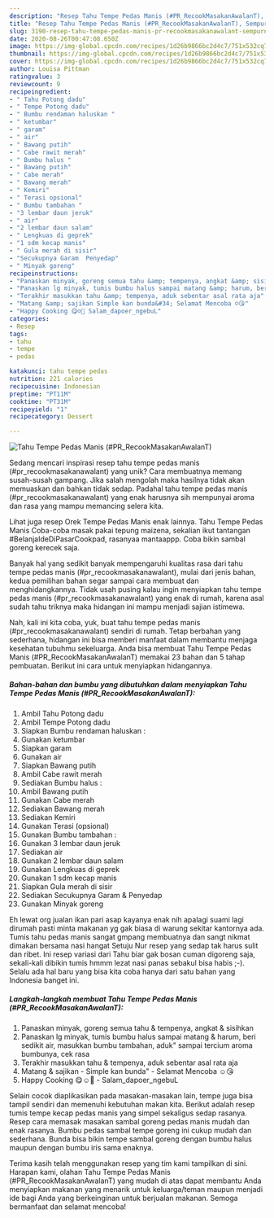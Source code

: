 ```yaml
---
description: "Resep Tahu Tempe Pedas Manis (#PR_RecookMasakanAwalanT), Sempurna"
title: "Resep Tahu Tempe Pedas Manis (#PR_RecookMasakanAwalanT), Sempurna"
slug: 3190-resep-tahu-tempe-pedas-manis-pr-recookmasakanawalant-sempurna
date: 2020-08-26T00:47:08.650Z
image: https://img-global.cpcdn.com/recipes/1d26b9866bc2d4c7/751x532cq70/tahu-tempe-pedas-manis-pr_recookmasakanawalant-foto-resep-utama.jpg
thumbnail: https://img-global.cpcdn.com/recipes/1d26b9866bc2d4c7/751x532cq70/tahu-tempe-pedas-manis-pr_recookmasakanawalant-foto-resep-utama.jpg
cover: https://img-global.cpcdn.com/recipes/1d26b9866bc2d4c7/751x532cq70/tahu-tempe-pedas-manis-pr_recookmasakanawalant-foto-resep-utama.jpg
author: Louisa Pittman
ratingvalue: 3
reviewcount: 9
recipeingredient:
- " Tahu Potong dadu"
- " Tempe Potong dadu"
- " Bumbu rendaman haluskan "
- " ketumbar"
- " garam"
- " air"
- " Bawang putih"
- " Cabe rawit merah"
- " Bumbu halus "
- " Bawang putih"
- " Cabe merah"
- " Bawang merah"
- " Kemiri"
- " Terasi opsional"
- " Bumbu tambahan "
- "3 lembar daun jeruk"
- " air"
- "2 lembar daun salam"
- " Lengkuas di geprek"
- "1 sdm kecap manis"
- " Gula merah di sisir"
- "Secukupnya Garam  Penyedap"
- " Minyak goreng"
recipeinstructions:
- "Panaskan minyak, goreng semua tahu &amp; tempenya, angkat &amp; sisihkan"
- "Panaskan lg minyak, tumis bumbu halus sampai matang &amp; harum, beri sedikit air, masukkan bumbu tambahan, aduk&#34; sampai tercium aroma bumbunya, cek rasa"
- "Terakhir masukkan tahu &amp; tempenya, aduk sebentar asal rata aja"
- "Matang &amp; sajikan Simple kan bunda&#34; Selamat Mencoba ☺😘"
- "Happy Cooking 😋☺🤗 Salam_dapoer_ngebuL"
categories:
- Resep
tags:
- tahu
- tempe
- pedas

katakunci: tahu tempe pedas 
nutrition: 221 calories
recipecuisine: Indonesian
preptime: "PT11M"
cooktime: "PT31M"
recipeyield: "1"
recipecategory: Dessert

---
```



![Tahu Tempe Pedas Manis (#PR_RecookMasakanAwalanT)](https://img-global.cpcdn.com/recipes/1d26b9866bc2d4c7/751x532cq70/tahu-tempe-pedas-manis-pr_recookmasakanawalant-foto-resep-utama.jpg)

Sedang mencari inspirasi resep tahu tempe pedas manis (#pr_recookmasakanawalant) yang unik? Cara membuatnya memang susah-susah gampang. Jika salah mengolah maka hasilnya tidak akan memuaskan dan bahkan tidak sedap. Padahal tahu tempe pedas manis (#pr_recookmasakanawalant) yang enak harusnya sih mempunyai aroma dan rasa yang mampu memancing selera kita.

Lihat juga resep Orek Tempe Pedas Manis enak lainnya. Tahu Tempe Pedas Manis Coba-coba masak pakai tepung maizena, sekalian ikut tantangan #BelanjaIdeDiPasarCookpad, rasanyaa mantaappp. Coba bikin sambal goreng kerecek saja.

Banyak hal yang sedikit banyak mempengaruhi kualitas rasa dari tahu tempe pedas manis (#pr_recookmasakanawalant), mulai dari jenis bahan, kedua pemilihan bahan segar sampai cara membuat dan menghidangkannya. Tidak usah pusing kalau ingin menyiapkan tahu tempe pedas manis (#pr_recookmasakanawalant) yang enak di rumah, karena asal sudah tahu triknya maka hidangan ini mampu menjadi sajian istimewa.


Nah, kali ini kita coba, yuk, buat tahu tempe pedas manis (#pr_recookmasakanawalant) sendiri di rumah. Tetap berbahan yang sederhana, hidangan ini bisa memberi manfaat dalam membantu menjaga kesehatan tubuhmu sekeluarga. Anda bisa membuat Tahu Tempe Pedas Manis (#PR_RecookMasakanAwalanT) memakai 23 bahan dan 5 tahap pembuatan. Berikut ini cara untuk menyiapkan hidangannya.

<!--inarticleads1-->

##### Bahan-bahan dan bumbu yang dibutuhkan dalam menyiapkan Tahu Tempe Pedas Manis (#PR_RecookMasakanAwalanT):

1. Ambil  Tahu Potong dadu
1. Ambil  Tempe Potong dadu
1. Siapkan  Bumbu rendaman haluskan :
1. Gunakan  ketumbar
1. Siapkan  garam
1. Gunakan  air
1. Siapkan  Bawang putih
1. Ambil  Cabe rawit merah
1. Sediakan  Bumbu halus :
1. Ambil  Bawang putih
1. Gunakan  Cabe merah
1. Sediakan  Bawang merah
1. Sediakan  Kemiri
1. Gunakan  Terasi (opsional)
1. Gunakan  Bumbu tambahan :
1. Gunakan 3 lembar daun jeruk
1. Sediakan  air
1. Gunakan 2 lembar daun salam
1. Gunakan  Lengkuas di geprek
1. Gunakan 1 sdm kecap manis
1. Siapkan  Gula merah di sisir
1. Sediakan Secukupnya Garam &amp; Penyedap
1. Gunakan  Minyak goreng


Eh lewat org jualan ikan pari asap kayanya enak nih apalagi suami lagi dirumah pasti minta makanan yg gak biasa di warung sekitar kantornya ada. Tumis tahu pedas manis sangat gmpang membuatnya dan sangt nikmat dimakan bersama nasi hangat Setuju Nur resep yang sedap tak harus sulit dan ribet. Ini resep variasi dari Tahu biar gak bosan cuman digoreng saja, sekali-kali dibikin tumis hmmm lezat nasi panas sebakul bisa habis ;-). Selalu ada hal baru yang bisa kita coba hanya dari satu bahan yang Indonesia banget ini. 

<!--inarticleads2-->

##### Langkah-langkah membuat Tahu Tempe Pedas Manis (#PR_RecookMasakanAwalanT):

1. Panaskan minyak, goreng semua tahu &amp; tempenya, angkat &amp; sisihkan
1. Panaskan lg minyak, tumis bumbu halus sampai matang &amp; harum, beri sedikit air, masukkan bumbu tambahan, aduk&#34; sampai tercium aroma bumbunya, cek rasa
1. Terakhir masukkan tahu &amp; tempenya, aduk sebentar asal rata aja
1. Matang &amp; sajikan - Simple kan bunda&#34; - Selamat Mencoba ☺😘
1. Happy Cooking 😋☺🤗 - Salam_dapoer_ngebuL


Selain cocok diaplikasikan pada masakan-masakan lain, tempe juga bisa tampil sendiri dan memenuhi kebutuhan makan kita. Berikut adalah resep tumis tempe kecap pedas manis yang simpel sekaligus sedap rasanya. Resep cara memasak masakan sambal goreng pedas manis mudah dan enak rasanya. Bumbu pedas sambal tempe goreng ini cukup mudah dan sederhana. Bunda bisa bikin tempe sambal goreng dengan bumbu halus maupun dengan bumbu iris sama enaknya. 

Terima kasih telah menggunakan resep yang tim kami tampilkan di sini. Harapan kami, olahan Tahu Tempe Pedas Manis (#PR_RecookMasakanAwalanT) yang mudah di atas dapat membantu Anda menyiapkan makanan yang menarik untuk keluarga/teman maupun menjadi ide bagi Anda yang berkeinginan untuk berjualan makanan. Semoga bermanfaat dan selamat mencoba!
